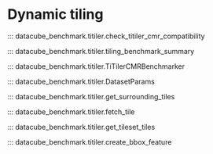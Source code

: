 # Dynamic tiling

::: datacube_benchmark.titiler.check_titiler_cmr_compatibility

::: datacube_benchmark.titiler.tiling_benchmark_summary

::: datacube_benchmark.titiler.TiTilerCMRBenchmarker

::: datacube_benchmark.titiler.DatasetParams

::: datacube_benchmark.titiler.get_surrounding_tiles

::: datacube_benchmark.titiler.fetch_tile

::: datacube_benchmark.titiler.get_tileset_tiles

::: datacube_benchmark.titiler.create_bbox_feature

